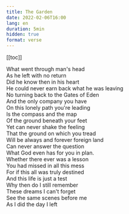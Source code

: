 ```yaml
---
title: The Garden 
date: 2022-02-06T16:00
lang: en
duration: 5min
hidden: true
format: verse
---
```


[[toc]]

What went through man's head <br>
As he left with no return <br>
Did he know then in his heart <br>
He could never earn back what he was leaving <br>
No turning back to the Gates of Eden <br>
And the only company you have  <br>
On this lonely path you're leading <br>
Is the compass and the map <br>
Of the ground beneath your feet <br>
Yet can never shake the feeling <br>
That the ground on which you tread <br>
Will be always and forever foreign land <br>
Can never answer the question <br>
What God even has for you in plan. <br>
Whether there ever was a lesson <br>
You had missed in all this mess <br>
For if this all was truly destined <br>
And this life is just a test <br>
Why then do I still remember <br>
These dreams I can't forget <br>
See the same scenes before me<br>
As I did the day I left